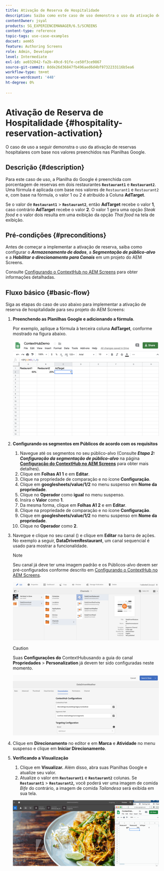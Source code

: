 ```yaml
---
title: Ativação de Reserva de Hospitalidade
description: Saiba como este caso de uso demonstra o uso da ativação de reserva de hospitalidade com base nos valores preenchidos nas Planilhas do Google.
contentOwner: jsyal
products: SG_EXPERIENCEMANAGER/6.5/SCREENS
content-type: reference
topic-tags: use-case-examples
docset: aem65
feature: Authoring Screens
role: Admin, Developer
level: Intermediate
exl-id: ae032042-fa2b-49cd-91fe-ce50f3ce9867
source-git-commit: 8dde26d36847fb496aed6d4bf9732233116b5ea6
workflow-type: tm+mt
source-wordcount: '448'
ht-degree: 0%

---
```


# Ativação de Reserva de Hospitalidade {#hospitality-reservation-activation}

O caso de uso a seguir demonstra o uso da ativação de reservas hospitalares com base nos valores preenchidos nas Planilhas Google.

## Descrição {#description}

Para este caso de uso, a Planilha do Google é preenchida com porcentagem de reservas em dois restaurantes **`Restaurant1`** e **`Restaurant2`**. Uma fórmula é aplicada com base nos valores de `Restaurant1` e `Restaurant2` e, com base na fórmula, o valor 1 ou 2 é atribuído à Coluna **AdTarget**.

Se o valor de **`Restaurant1`** > **`Restaurant2`**, então **AdTarget** recebe o valor **1**, caso contrário **AdTarget** recebe o valor **2**. O valor 1 gera uma opção *Steak food* e o valor dois resulta em uma exibição da opção *Thai food* na tela de exibição.

## Pré-condições {#preconditions}

Antes de começar a implementar a ativação de reserva, saiba como configurar o ***Armazenamento de dados***, a ***Segmentação de público-alvo*** e a ***Habilitar o direcionamento para Canais*** em um projeto do AEM Screens.

Consulte [Configurando o ContextHub no AEM Screens](configuring-context-hub.md) para obter informações detalhadas.

## Fluxo básico {#basic-flow}

Siga as etapas do caso de uso abaixo para implementar a ativação de reserva de hospitalidade para seu projeto do AEM Screens:

1. **Preenchendo as Planilhas Google e adicionando a fórmula**.

   Por exemplo, aplique a fórmula à terceira coluna **AdTarget**, conforme mostrado na figura abaixo.

   ![screen_shot_2019-04-29at94132am](assets/screen_shot_2019-04-29at94132am.png)

1. **Configurando os segmentos em Públicos de acordo com os requisitos**

   1. Navegue até os segmentos no seu público-alvo (Consulte ***Etapa 2: Configuração da segmentação de público-alvo*** na página **[Configuração do ContextHub no AEM Screens](configuring-context-hub.md)** para obter mais detalhes).
   1. Clique em **Folhas A1 1** e em **Editar**.
   1. Clique na propriedade de comparação e no ícone **Configuração**.
   1. Clique em **googlesheets/value/1/2** no menu suspenso em **Nome da propriedade**.
   1. Clique no **Operador** como **igual** no menu suspenso.
   1. Insira o **Valor** como **1**.
   1. Da mesma forma, clique em **Folhas A1 2** e em **Editar**.
   1. Clique na propriedade de comparação e no ícone **Configuração**.
   1. Clique em **googlesheets/value/1/2** no menu suspenso em **Nome da propriedade**.
   1. Clique no **Operador** como **2**.

1. Navegue e clique no seu canal () e clique em **Editar** na barra de ações. No exemplo a seguir, **DataDrivenRestaurant**, um canal sequencial é usado para mostrar a funcionalidade.

   >[!NOTE]
   >
   >Seu canal já deve ter uma imagem padrão e os Públicos-alvo devem ser pré-configurados conforme descrito em [Configurando o ContextHub no AEM Screens](configuring-context-hub.md).

   ![screen_shot_2019-05-08at14652pm](assets/screen_shot_2019-05-08at14652pm.png)

   >[!CAUTION]
   >
   >Suas **Configurações do** ContextHub **&#x200B;**&#x200B;usando a guia do canal **Propriedades** > **Personalization** já devem ter sido configuradas neste momento.

   ![screen_shot_2019-05-08at114106am](assets/screen_shot_2019-05-08at114106am.png)

1. Clique em **Direcionamento** no editor e em **Marca** e **Atividade** no menu suspenso e clique em **Iniciar Direcionamento**.
1. **Verificando a Visualização**

   1. Clique em **Visualizar.** Além disso, abra suas Planilhas Google e atualize seu valor.
   1. Atualize o valor em **`Restaurant1`** e **`Restaurant2`** colunas. Se **`Restaurant1`** > **`Restaurant2`,** você poderá ver uma imagem de comida *Bife* do contrário, a imagem de comida *Tailandesa* será exibida em sua tela.

   ![resultado5](assets/result5.gif)
